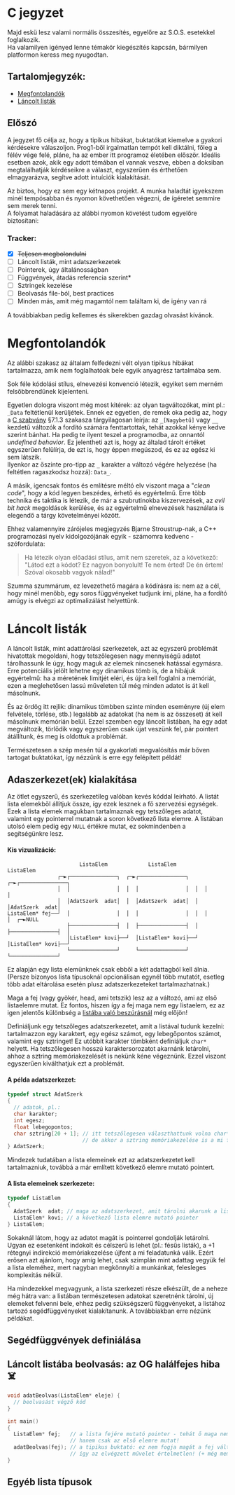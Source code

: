 # C jegyzet

Majd eskü lesz valami normális összesítés, egyelőre az S.O.S. esetekkel foglalkozik.  
Ha valamilyen igényed lenne témakör kiegészítés kapcsán, bármilyen platformon keress meg nyugodtan.

## Tartalomjegyzék:

- [Megfontolandók](#megfontolandók)
- [Láncolt listák](#láncolt-listák)

## Előszó

A jegyzet fő célja az, hogy a tipikus hibákat, buktatókat kiemelve a gyakori kérdésekre válaszoljon. Prog1-ből irgalmatlan tempót kell diktálni, főleg a félév vége felé, pláne, ha az ember itt programoz életében először. Ideális esetben azok, akik egy adott témában el vannak veszve, ebben a doksiban megtalálhatják kérdéseikre a választ, egyszerűen és érthetően elmagyarázva, segítve adott intuíciók kialakítását.

Az biztos, hogy ez sem egy kétnapos projekt. A munka haladtát igyekszem minél tempósabban és nyomon követhetően végezni, de ígéretet semmire sem merek tenni.  
A folyamat haladására az alábbi nyomon követést tudom egyelőre biztosítani:  

### Tracker:

- [X] ~~Teljesen megbolondulni~~
- [ ] Láncolt listák, mint adatszerkezetek
- [ ] Pointerek, úgy általánosságban
- [ ] Függvények, átadás referencia szerint*
- [ ] Sztringek kezelése
- [ ] Beolvasás file-ból, best practices
- [ ] Minden más, amit még magamtól nem találtam ki, de igény van rá

A továbbiakban pedig kellemes és sikerekben gazdag olvasást kívánok.  

# Megfontolandók

Az alábbi szakasz az általam felfedezni vélt olyan tipikus hibákat tartalmazza, amik nem foglalhatóak bele egyik anyagrész tartalmába sem.

Sok féle kódolási stílus, elnevezési konvenció létezik, egyiket sem merném felsőbbrendűnek kijelenteni.  

Egyetlen dologra viszont még most kitérek: az olyan tagváltozókat, mint pl.: `_Data` feltétlenül kerüljétek. Ennek ez egyetlen, de remek oka pedig az, hogy a [C szabvány](https://www.open-std.org/jtc1/sc22/wg14/www/docs/n1570.pdf) §7.1.3 szakasza tárgyilagosan leírja: az `_[Nagybetű]` vagy `__` kezdetű változók a fordító számára fenttartottak, tehát azokkal kénye kedve szerint bánhat. Ha pedig te ilyent teszel a programodba, az onnantól *undefined behavior*. Ez jelentheti azt is, hogy az általad tárolt értéket egyszerűen felülírja, de ezt is, hogy éppen megúszod, és ez az egész ki sem látszik.  
Ilyenkor az őszinte pro-tipp az `_` karakter a változó végére helyezése (ha feltétlen ragaszkodsz hozzá): `Data_`.  

A másik, igencsak fontos és említésre méltó elv viszont maga a "*clean code*", hogy a kód legyen beszédes, érhető és egyértelmű. Erre több technika és taktika is létezik, de már a szubrutinokba kiszervezések, az *evil bit hack* megoldások kerülése, és az egyértelmű elnevezések használata is elegendő a tárgy követelményei között.  

Ehhez valamennyire zárójeles megjegyzés Bjarne Stroustrup-nak, a C++ programozási nyelv kidolgozójának egyik - számomra kedvenc - szófordulata:  

> Ha létezik olyan előadási stílus, amit nem szeretek, az a következő:  
> "Látod ezt a kódot? Ez nagyon bonyolult! Te nem érted! De én értem! Szóval okosabb vagyok nálad!"  

Szumma szummárum, ez levezethető magára a kódírásra is: nem az a cél, hogy minél menőbb, egy soros függvényeket tudjunk írni, pláne, ha a fordító amúgy is elvégzi az optimalizálást helyettünk.

# Láncolt listák

A láncolt listák, mint adattárolási szerkezetek, azt az egyszerű problémát hivatottak megoldani, hogy tetszőlegesen nagy mennyiségű adatot tárolhassunk le úgy, hogy maguk az elemek nincsenek hatással egymásra. Erre potenciális jelölt lehetne egy dinamikus tömb is, de a hibájuk egyértelmű: ha a méretének limitjét eléri, és újra kell foglalni a memóriát, ezen a meglehetősen lassú műveleten túl még minden adatot is át kell másolnunk.  

És az ördög itt rejlik: dinamikus tömbben szinte minden eseményre (új elem felvétele, törlése, stb.) legalább az adatokat (ha nem is az összeset) át kell másolnunk memórián belül. Ezzel szemben egy láncolt listában, ha egy adat megváltozik, törlődik vagy egyszerűen csak újat veszünk fel, pár pointert átállítunk, és meg is oldottuk a problémát.  

Természetesen a szép mesén túl a gyakorlati megvalósítás már bőven tartogat buktatókat, így nézzünk is erre egy felépített példát!

## Adaszerkezet(ek) kialakítása

Az ötlet egyszerű, és szerkezetileg valóban kevés kóddal leírható. A listát lista elemekből állítjuk össze, így ezek lesznek a fő szervezési egységek. Ezek a lista elemek magukban tartalmaznak egy tetszőleges adatot, valamint egy pointerrel mutatnak a soron következő lista elemre. A listában utolsó elem pedig egy `NULL` értékre mutat, ez sokmindenben a segítségünkre lesz.

#### Kis vizualizáció:

```
                       ListaElem             ListaElem             ListaElem
                ┌─►┌───────────────┐  ┌─►┌───────────────┐  ┌─►┌───────────────┐
                │  │               │  │  │               │  │  │               │
                │  │AdatSzerk  adat│  │  │AdatSzerk  adat│  │  │AdatSzerk  adat│
ListaElem* fej──┘  │               │  │  │               │  │  │               │  ┌─►NULL
                   ├───────────────┤  │  ├───────────────┤  │  ├───────────────┤  │
                   │ListaElem* kovi├──┘  │ListaElem* kovi├──┘  │ListaElem* kovi├──┘
                   └───────────────┘     └───────────────┘     └───────────────┘
```

Ez alapján egy lista elemünknek csak ebből a két adattagból kell álnia. (Persze bizonyos lista típusoknál opcionálisan egynél több mutatót, esetleg több adat eltárolása esetén plusz adatszerkezeteket tartalmazhatnak.)  

Maga a fej (vagy gyökér, head, ami tetszik) lesz az a változó, ami az első listaelemre mutat. Ez fontos, hiszen így a fej maga nem egy listaelem, ez az igen jelentős különbség a [listába való beszúrásnál](#láncolt-listába-beolvasás-az-og-halálfejes-hiba-skull_and_crossbones) még előjön!

Definiáljunk egy tetszőleges adatszerkezetet, amit a listával tudunk kezelni: tartalmazzon egy karaktert, egy egész számot, egy lebegőpontos számot, valamint egy sztringet! Ez utóbbit karakter tömbként definiáljuk `char*` helyett. Ha tetszőlegesen hosszú karaktersorozatot akarnánk letárolni, ahhoz a sztring memóriakezelését is nekünk kéne végeznünk. Ezzel viszont egyszerűen kiválthatjuk ezt a problémát.

#### A példa adatszerkezet:

```c
typedef struct AdatSzerk
{
  // adatok, pl.:
  char karakter;
  int egesz;
  float lebegopontos;
  char sztring[20 + 1]; // itt tetszőlegesen választhattunk volna char* -ot is,
                        // de akkor a sztring memóriakezelése is a mi felelősségünk!
} AdatSzerk;
```

Mindezek tudatában a lista elemeinek ezt az adatszerkezetet kell tartalmazniuk, továbbá a már említett következő elemre mutató pointert.

#### A lista elemeinek szerkezete:

```c
typedef ListaElem
{
  AdatSzerk  adat; // maga az adatszerkezet, amit tárolni akarunk a lista elemekben
  ListaElem* kovi; // a következő lista elemre mutató pointer
} ListaElem;
```

Sokaknál látom, hogy az adatot magát is pointerrel gondolják letárolni. Ugyan ez esetenként indokolt és célszerű is lehet (pl.: fésűs listák), a +1 rétegnyi indirekció memóriakezelése újfent a mi feladatunká válik. Ezért erősen azt ajánlom, hogy amíg lehet, csak szimplán mint adattag vegyük fel a lista eleméhez, mert nagyban megkönnyíti a munkánkat, felesleges komplexitás nélkül.

Ha mindezekkel megvagyunk, a lista szerkezeti része elkészült, de a neheze még hátra van: a listában természetesen adatokat szeretnénk tárolni, új elemeket felvenni bele, ehhez pedig szükségszerű függvényeket, a listához tartozó segédfüggvényeket kialakítanunk. A továbbiakban erre nézünk példákat.

## Segédfüggvények definiálása

## Láncolt listába beolvasás: az OG halálfejes hiba :skull_and_crossbones:

```c
void adatBeolvas(ListaElem* eleje) {
  // beolvasást végző kód
}

int main()
{
  ListaElem* fej;   // a lista fejére mutató pointer - tehát ő maga nem lista elem,
                    // hanem csak az első elemre mutat!
  adatBeolvas(fej); // a tipikus buktató: ez nem fogja magát a fej változót felülírni,
                    // így az elvégzett művelet értelmetlen! (+ még memóriát is szivárogtat)
}
```

## Egyéb lista típusok
